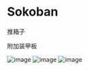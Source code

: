 # Sokoban
推箱子


附加装甲板

![image](https://user-images.githubusercontent.com/80425806/168475119-6aeaf771-34cc-4ceb-984f-ff7c19946e80.png)
![image](https://user-images.githubusercontent.com/80425806/168475124-f69d6cfe-d3d8-41ba-9ace-4993382c826c.png)
![image](https://user-images.githubusercontent.com/80425806/168475127-3b348989-20f5-46d3-abf9-8ed9d8d8cec7.png)







